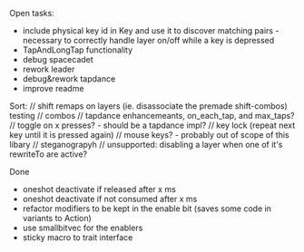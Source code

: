 Open tasks:

 * include physical key id in Key and use it to discover matching
   pairs - necessary to correctly handle layer on/off while a key is depressed
 * TapAndLongTap functionality
 * debug spacecadet
 * rework leader
 * debug&rework tapdance
 * improve readme


Sort: 
// shift remaps on layers (ie. disassociate the premade shift-combos) testing
// combos
// tapdance enhancemeants, on_each_tap, and max_taps?
// toggle on x presses? - should be a tapdance impl?
// key lock (repeat next key until it is pressed again)
// mouse keys? - probably out of scope of this libary
// steganograpyh
// unsupported: disabling a layer when one of it's rewriteTo are active?

Done

 * oneshot deactivate if released after x ms
 * oneshot deactivate if not consumed after x ms
 * refactor modifiers to be kept in the enable bit (saves some code in variants to Action)
 * use smallbitvec for the enablers
 * sticky macro to trait interface